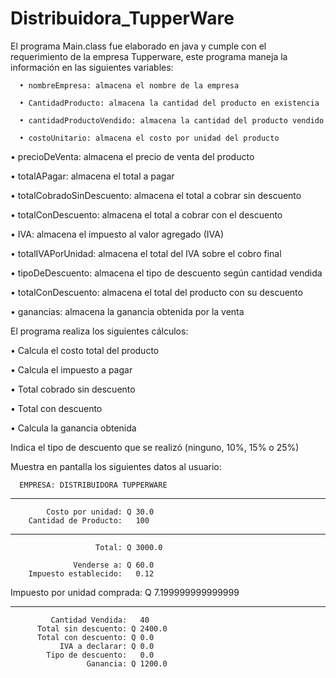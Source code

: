 # Distribuidora_TupperWare

El programa Main.class fue elaborado en java y cumple con el requerimiento de la empresa Tupperware, este programa maneja la información en las siguientes variables:

      •	nombreEmpresa: almacena el nombre de la empresa

      •	CantidadProducto: almacena la cantidad del producto en existencia

      •	cantidadProductoVendido: almacena la cantidad del producto vendido

      •	costoUnitario: almacena el costo por unidad del producto

•	precioDeVenta: almacena el precio de venta del producto

•	totalAPagar: almacena el total a pagar

•	totalCobradoSinDescuento: almacena el total a cobrar sin descuento

•	totalConDescuento: almacena el total a cobrar con el descuento

•	IVA: almacena el impuesto al valor agregado (IVA)

•	totalIVAPorUnidad: almacena el total del IVA sobre el cobro final

•	tipoDeDescuento: almacena el tipo de descuento según cantidad vendida 

•	totalConDescuento: almacena el total del producto con su descuento

•	ganancias: almacena la ganancia obtenida por la venta

El programa realiza los siguientes cálculos:

•	Calcula el costo total del producto

•	Calcula el impuesto a pagar

•	Total cobrado sin descuento

•	Total con descuento

•	Calcula la ganancia obtenida

Indica el tipo de descuento que se realizó (ninguno, 10%, 15% o 25%)

Muestra en pantalla los siguientes datos al usuario:

      EMPRESA: DISTRIBUIDORA TUPPERWARE
**********************************************

            Costo por unidad: Q 30.0
        Cantidad de Producto:   100
----------------------------------------------
                       Total: Q 3000.0

                  Venderse a: Q 60.0
        Impuesto establecido:   0.12
Impuesto por unidad comprada: Q 7.199999999999999

-------------------------------------------------

             Cantidad Vendida:   40
          Total sin descuento: Q 2400.0
          Total con descuento: Q 0.0
               IVA a declarar: Q 0.0
            Tipo de descuento:   0.0
                     Ganancia: Q 1200.0

